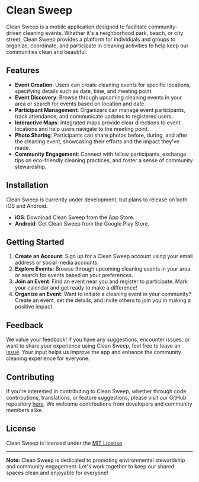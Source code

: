 # Clean Sweep

Clean Sweep is a mobile application designed to facilitate community-driven cleaning events. Whether it's a neighborhood park, beach, or city street, Clean Sweep provides a platform for individuals and groups to organize, coordinate, and participate in cleaning activities to help keep our communities clean and beautiful.

## Features

- **Event Creation**: Users can create cleaning events for specific locations, specifying details such as date, time, and meeting point.
- **Event Discovery**: Browse through upcoming cleaning events in your area or search for events based on location and date.
- **Participant Management**: Organizers can manage event participants, track attendance, and communicate updates to registered users.
- **Interactive Maps**: Integrated maps provide clear directions to event locations and help users navigate to the meeting point.
- **Photo Sharing**: Participants can share photos before, during, and after the cleaning event, showcasing their efforts and the impact they've made.
- **Community Engagement**: Connect with fellow participants, exchange tips on eco-friendly cleaning practices, and foster a sense of community stewardship.

## Installation

Clean Sweep is currently under development, but plans to release on both iOS and Android.

- **iOS**: Download Clean Sweep from the App Store.
- **Android**: Get Clean Sweep from the Google Play Store.

## Getting Started

1. **Create an Account**: Sign up for a Clean Sweep account using your email address or social media accounts.
2. **Explore Events**: Browse through upcoming cleaning events in your area or search for events based on your preferences.
3. **Join an Event**: Find an event near you and register to participate. Mark your calendar and get ready to make a difference!
4. **Organize an Event**: Want to initiate a cleaning event in your community? Create an event, set the details, and invite others to join you in making a positive impact.

## Feedback

We value your feedback! If you have any suggestions, encounter issues, or want to share your experience using Clean Sweep, feel free to leave an [issue](https://github.com/adamsmart830/CleanSweep/issues). Your input helps us improve the app and enhance the community cleaning experience for everyone.

## Contributing

If you're interested in contributing to Clean Sweep, whether through code contributions, translations, or feature suggestions, please visit our GitHub repository [here](https://github.com/adamsmart830/CleanSweep). We welcome contributions from developers and community members alike.

## License

Clean Sweep is licensed under the [MIT License](LICENSE).

---

**Note:** Clean Sweep is dedicated to promoting environmental stewardship and community engagement. Let's work together to keep our shared spaces clean and enjoyable for everyone!
